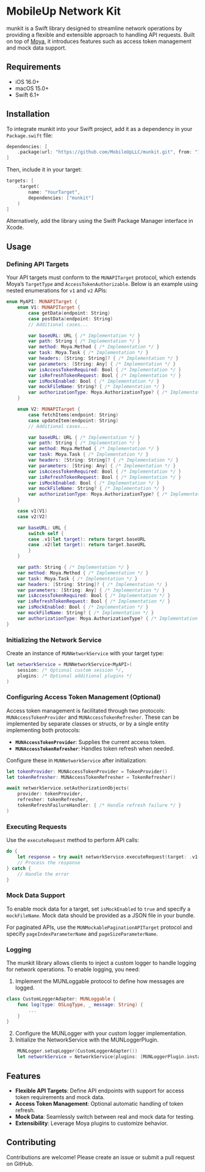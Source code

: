 # MobileUp Network Kit

munkit is a Swift library designed to streamline network operations by providing a flexible and extensible approach to handling API requests. Built on top of [Moya](https://github.com/Moya/Moya), it introduces features such as access token management and mock data support.

## Requirements

- iOS 16.0+
- macOS 15.0+
- Swift 6.1+

## Installation

To integrate munkit into your Swift project, add it as a dependency in your `Package.swift` file:

```swift
dependencies: [
    .package(url: "https://github.com/MobileUpLLC/munkit.git", from: "1.0.0")
]
```

Then, include it in your target:

```swift
targets: [
    .target(
        name: "YourTarget",
        dependencies: ["munkit"]
    )
]
```

Alternatively, add the library using the Swift Package Manager interface in Xcode.

## Usage

### Defining API Targets

Your API targets must conform to the `MUNAPITarget` protocol, which extends Moya’s `TargetType` and `AccessTokenAuthorizable`. Below is an example using nested enumerations for `v1` and `v2` APIs:

```swift
enum MyAPI: MUNAPITarget {
    enum V1: MUNAPITarget {
        case getData(endpoint: String)
        case postData(endpoint: String)
        // Additional cases...

        var baseURL: URL { /* Implementation */ }
        var path: String { /* Implementation */ }
        var method: Moya.Method { /* Implementation */ }
        var task: Moya.Task { /* Implementation */ }
        var headers: [String: String]? { /* Implementation */ }
        var parameters: [String: Any] { /* Implementation */ }
        var isAccessTokenRequired: Bool { /* Implementation */ }
        var isRefreshTokenRequest: Bool { /* Implementation */ }
        var isMockEnabled: Bool { /* Implementation */ }
        var mockFileName: String? { /* Implementation */ }
        var authorizationType: Moya.AuthorizationType? { /* Implementation */ }
    }

    enum V2: MUNAPITarget {
        case fetchItems(endpoint: String)
        case updateItem(endpoint: String)
        // Additional cases...

        var baseURL: URL { /* Implementation */ }
        var path: String { /* Implementation */ }
        var method: Moya.Method { /* Implementation */ }
        var task: Moya.Task { /* Implementation */ }
        var headers: [String: String]? { /* Implementation */ }
        var parameters: [String: Any] { /* Implementation */ }
        var isAccessTokenRequired: Bool { /* Implementation */ }
        var isRefreshTokenRequest: Bool { /* Implementation */ }
        var isMockEnabled: Bool { /* Implementation */ }
        var mockFileName: String? { /* Implementation */ }
        var authorizationType: Moya.AuthorizationType? { /* Implementation */ }
    }

    case v1(V1)
    case v2(V2)

    var baseURL: URL {
        switch self {
        case .v1(let target): return target.baseURL
        case .v2(let target): return target.baseURL
        }
    }

    var path: String { /* Implementation */ }
    var method: Moya.Method { /* Implementation */ }
    var task: Moya.Task { /* Implementation */ }
    var headers: [String: String]? { /* Implementation */ }
    var parameters: [String: Any] { /* Implementation */ }
    var isAccessTokenRequired: Bool { /* Implementation */ }
    var isRefreshTokenRequest: Bool { /* Implementation */ }
    var isMockEnabled: Bool { /* Implementation */ }
    var mockFileName: String? { /* Implementation */ }
    var authorizationType: Moya.AuthorizationType? { /* Implementation */ }
}
```

### Initializing the Network Service

Create an instance of `MUNNetworkService` with your target type:

```swift
let networkService = MUNNetworkService<MyAPI>(
    session: /* Optional custom session */,
    plugins: /* Optional additional plugins */
)
```

### Configuring Access Token Management (Optional)

Access token management is facilitated through two protocols: `MUNAccessTokenProvider` and `MUNAccessTokenRefresher`. These can be implemented by separate classes or structs, or by a single entity implementing both protocols:

- **`MUNAccessTokenProvider`**: Supplies the current access token.
- **`MUNAccessTokenRefresher`**: Handles token refresh when needed.

Configure these in `MUNNetworkService` after initialization:

```swift
let tokenProvider: MUNAccessTokenProvider = TokenProvider()
let tokenRefresher: MUNAccessTokenRefresher = TokenRefresher()

await networkService.setAuthorizationObjects(
    provider: tokenProvider,
    refresher: tokenRefresher,
    tokenRefreshFailureHandler: { /* Handle refresh failure */ }
)
```

### Executing Requests

Use the `executeRequest` method to perform API calls:

```swift
do {
    let response = try await networkService.executeRequest(target: .v1(.getData(endpoint: "data")))
    // Process the response
} catch {
    // Handle the error
}
```

### Mock Data Support

To enable mock data for a target, set `isMockEnabled` to `true` and specify a `mockFileName`. Mock data should be provided as a JSON file in your bundle.

For paginated APIs, use the `MUNMockablePaginationAPITarget` protocol and specify `pageIndexParameterName` and `pageSizeParameterName`.

### Logging

The munkit library allows clients to inject a custom logger to handle logging for network operations. To enable logging, you need:

1. Implement the MUNLoggable protocol to define how messages are logged.

```swift
class CustomLoggerAdapter: MUNLoggable {
    func log(type: OSLogType, _ message: String) {
        ...
    }
}
```
2. Configure the MUNLogger with your custom logger implementation.
3. Initialize the NetworkService with the MUNLoggerPlugin.

```swift
    MUNLogger.setupLogger(CustomLoggerAdapter())
    let networkService = NetworkService(plugins: [MUNLoggerPlugin.instance])
```

## Features

- **Flexible API Targets**: Define API endpoints with support for access token requirements and mock data.
- **Access Token Management**: Optional automatic handling of token refresh.
- **Mock Data**: Seamlessly switch between real and mock data for testing.
- **Extensibility**: Leverage Moya plugins to customize behavior.

## Contributing

Contributions are welcome! Please create an issue or submit a pull request on GitHub.
